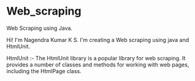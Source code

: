 # Web_scraping
Web Scraping using Java.

Hi!
I'm Nagendra Kumar K S.
I'm creating a Web scraping using java and HtmlUnit.

HtmlUnit :-
  The HtmlUnit library is a popular library for web scraping. It provides a number of classes and 
  methods for working with web pages, including the HtmlPage class.



